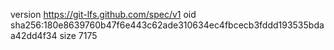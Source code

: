 version https://git-lfs.github.com/spec/v1
oid sha256:180e8639760b47f6e443c62ade310634ec4fbcecb3fddd193535bdaa42dd4f34
size 7175
